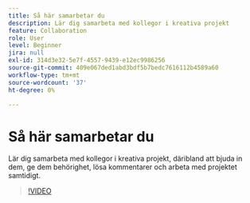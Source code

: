 ```yaml
---
title: Så här samarbetar du
description: Lär dig samarbeta med kollegor i kreativa projekt
feature: Collaboration
role: User
level: Beginner
jira: null
exl-id: 314d3e32-5e7f-4557-9439-e12ec9986256
source-git-commit: 409e067ded1abd3bdf5b7bedc7616112b4589a60
workflow-type: tm+mt
source-wordcount: '37'
ht-degree: 0%

---
```


# Så här samarbetar du

Lär dig samarbeta med kollegor i kreativa projekt, däribland att bjuda in dem, ge dem behörighet, lösa kommentarer och arbeta med projektet samtidigt.

>[!VIDEO](https://video.tv.adobe.com/v/3420253?quality=12&learn=on&hidetitle=true)
